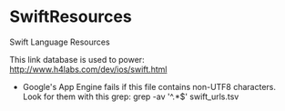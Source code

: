 SwiftResources
==============

Swift Language Resources

This link database is used to power:
http://www.h4labs.com/dev/ios/swift.html

* Google's App Engine fails if this file contains non-UTF8 characters.
Look for them with this grep: grep -av '^.*$' swift_urls.tsv
